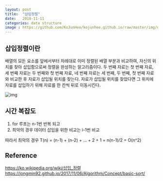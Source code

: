 ```yaml
---
layout: post
title:  "삽입정렬"
date:   2018-11-11
categories: data structure
image : https://github.com/KoJunHee/kojunhee.github.io/raw/master/img/dataStructureImg.png
---
```


## 삽입정렬이란

배열의 모든 요소를 앞에서부터 차례대로 이미 정렬된 배열 부분과 비교하여, 자신의 위치를 찾아 삽입함으로써 정렬을 완성하는 알고리즘이다.
두 번째 자료는 첫 번째 자료, 세 번째 자료는 두 번째와 첫 번째 자료, 네 번째 자료는 세 번째, 두 번째, 첫 번째 자료와 비교한 후 자료가 삽입될 위치를 찾는다. 자료가 삽입될 위치를 찾았다면 그 위치에 자료를 삽입하기 위해 자료를 한 칸씩 뒤로 이동시킨다.

![img](https://github.com/KoJunHee/kojunhee.github.io/raw/master/img/insertionSort01.png)

## 시간 복잡도

1. for 루프는 n-1번 반복 되고
2. 최악의 경우 데이터 삽입을 위한 비교는 i-1번 비교

따라서 최악의 경우 T(n) = (n-1) + (n-2) + ... + 2 + 1 = n(n-1)/2 = O(n^2)

## Reference

<https://ko.wikipedia.org/wiki/삽입_정렬>
<https://jongmin92.github.io/2017/11/06/Algorithm/Concept/basic-sort/>